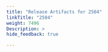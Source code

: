 ```yaml
---
title: "Release Artifacts for 2504"
linkTitle: "2504"
weight: 7496
Description: >
hide_feedback: true

---
```

